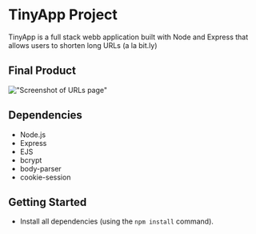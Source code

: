 # TinyApp Project

TinyApp is a full stack webb application built with Node and Express that allows users to shorten long URLs (a la bit.ly)

## Final Product

!["Screenshot of URLs page"]()

## Dependencies

- Node.js
- Express
- EJS
- bcrypt
- body-parser
- cookie-session

## Getting Started

- Install all dependencies (using the `npm install` command).